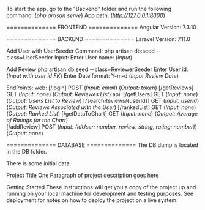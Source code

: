 To start the app, go to the "Backend" folder and run the following command:  (*php artisan serve*)
App path: (*http://127.0.0.1:8000*)

============== FRONTEND ==============
Angular Version: 7.3.10

============== BACKEND ==============
Laravel Version: 7.11.0

Add User with UserSeeder
    Command: php artisan db:seed --class=UserSeeder
    Input: Enter User name: (*Input*)

Add Review
    php artisan db:seed --class=ReviewerSeeder
    Enter User id: (*Input with user id FK*)
    Enter Date format: Y-m-d (*Input Review Date*)

EndPoints:
    web:
        [/login] POST
            (*Input: email*)
            (*Output: token*)
        [/getReviews] GET
            (*Input: none*)
            (*Output: Reviewes List*)
    api:
        [/getUsers] GET
            (*Input: none*)
            (*Output: Users List to Review*)
        [/searchReviews/{userId}] GET
            (*Input: userId*)
            (*Output: Reviews Associated with the User*) 
        [/rankedList] GET
            (*Input: none*)
            (*Output: Ranked List*) 
        [/getDataToChart] GET
            (*Input: none*)
            (*Output: Average of Ratings for the Chart*)         
        [/addReview] POST
            (*Input: (idUser: number, review: string, rating: number)*)
            (*Output: none*) 

============== DATABASE ==============
The DB dump is located in the DB folder.

There is some initial data.

Project Title
One Paragraph of project description goes here

Getting Started
These instructions will get you a copy of the project up and running on your local machine for development and testing purposes. See deployment for notes on how to deploy the project on a live system.

